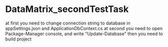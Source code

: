 # DataMatrix_secondTestTask
at first you need to change connection string to database in appSettings.json and ApplicationDbContext.cs
at second you need to open Package-Manager console, and write "Update-Database"
then you need to build project
